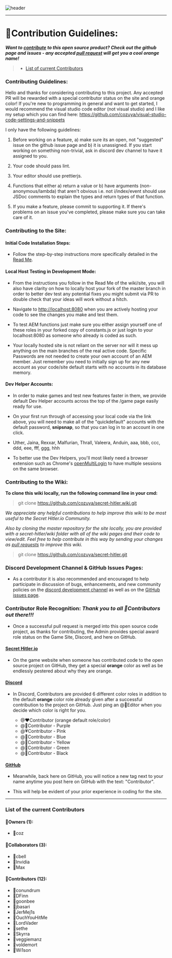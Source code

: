 ﻿![header](https://cdn.discordapp.com/attachments/335071937350860801/357617077881667584/hello1234.jpeg)  

***

# 💛Contribution Guidelines:

***Want to [contribute](https://github.com/cozuya/secret-hitler/blob/master/CONTRIBUTING.md) to this open source product?  Check out the github page and issues - any accepted [pull request](https://github.com/cozuya/secret-hitler/pulls) will get you a cool orange name!***

> - [List of current Contributors](https://github.com/cozuya/secret-hitler/wiki/Contribution#list-of-the-current-contributors)

### **Contributing Guidelines:**

Hello and thanks for considering contributing to this project. Any accepted PR will be rewarded with a special contributor status on the site and orange color!
If you're new to programming in general and want to get started, I would recommend the visual studio code editor (not visual studio) and I like my setup which
you can find here: https://github.com/cozuya/visual-studio-code-settings-and-snippets

I only have the following guidelines:

1. Before working on a feature, a) make sure its an open, not "suggested" issue on the github issue page and b) it is unassigned. If you start working on
	something non-trivial, ask in discord dev channel to have it assigned to you.

2. Your code should pass lint.

3. Your editor should use prettierjs.

4. Functions that either a) return a value or b) have arguments (non-anonymous/lambda) that aren't obvious i.e. not i/index/event should use JSDoc comments to explain the types and return types of that function.

5. If you make a feature, please commit to supporting it. If there's problems on an issue you've completed, please make sure you can take care of it.

### **Contributing to the Site:**

#### **Initial Code Installation Steps:**

- Follow the step-by-step instructions more specifically detailed in the [Read Me](https://github.com/cozuya/wiki/Read-Me).

#### **Local Host Testing in Development Mode:**

- From the instructions you follow in the Read Me of the wiki/site, you will also have clarity on how to locally host your fork of the master branch in order to better dev test any potential fixes you might submit via PR to double check that your ideas will work without a hitch.

- Navigate to [http://localhost:8080](http://localhost:8080) when you are actively hosting your code to see the changes you make and test them.

- To test AEM functions just make sure you either assign yourself one of these roles in your forked copy of constants.js or just login to your localhost:8080 as someone who already is coded as such.

- Your locally hosted site is not reliant on the server nor will it mess up anything on the main branches of the real active code. Specific Passwords are not needed to create your own account of an AEM member. Just remember you need to initially sign up for any new account as your code/site default starts with no accounts in its database memory. 

#### **Dev Helper Accounts:**

- In order to make games and test new features faster in them, we provide default Dev Helper accounts across the top of the /game page easily ready for use.

- On your first run through of accessing your local code via the link above, you will need to make all of the "quickdefault" accounts with the default password, **snipsnap**, so that you can log in to an account in one click.

- Uther, Jaina, Rexxar, Malfurian, Thrall, Valeera, Anduin, aaa, bbb, ccc, ddd, eee, fff, ggg, hhh

- To better use the Dev Helpers, you'll most likely need a browser extension such as Chrome's [openMultiLogin](https://chrome.google.com/webstore/detail/openmultilogin/lbofelamdnfmipbbgkebcpkapahbmcgm?hl=en) to have multiple sessions on the same browser. 

### **Contributing to the Wiki:**

**To clone this wiki locally, run the following command line in your cmd:**

> git clone https://github.com/cozuya/secret-hitler.wiki.git

*We appreciate any helpful contributions to help improve this wiki to be most useful to the Secret Hitler.io Community.*

*Also by cloning the master repository for the site locally, you are provided with a secret-hitler/wiki folder with all of the wiki pages and their code to view/edit. Feel free to help contribute in this way by sending your changes as [pull requests](https://github.com/cozuya/secret-hitler/pulls) to improve this wiki.*

> git clone https://github.com/cozuya/secret-hitler.git

### **Discord Development Channel & GitHub Issues Pages:**

- As a contributor it is also recommended and encouraged to help participate in discussion of bugs, enhancements, and new community policies on the [discord development channel](https://discordapp.com/channels/323243744914571264/326820032116162561) as well as on the [GitHub issues page](https://github.com/cozuya/secret-hitler/issues).

### **Contributor Role Recognition:** ***Thank you to all 💛Contributors out there!!!***

- Once a successful pull request is merged into this open source code project, as thanks for contributing, the Admin provides special award role status on the Game Site, Discord, and here on GitHub.

#### [Secret Hitler.io](https://secrethitler.io)

- On the game website when someone has contributed code to the open source project on GitHub, they get a special **orange** color as well as be endlessly pestered about why they are orange.

#### [Discord](https://discord.gg/secrethitlerio)

- In Discord, Contributors are provided 6 different color roles in addition to the default **orange** color role already given after a successful contribution to the project on GitHub. Just ping an @🔰Editor when you decide which color is right for you.

   - @❤Contributor (orange default role/color)
   - @💜Contributor - Purple 
   - @💗Contributor - Pink 
   - @💙Contributor - Blue 
   - @💛Contributor - Yellow 
   - @💚Contributor - Green 
   - @🖤Contributor - Black  

#### [GitHub](https://github.com/cozuya/secret-hitler)

- Meanwhile, back here on GitHub, you will notice a new tag next to your name anytime you post here on GitHub with the text: "Contributor". 

- This will help be evident of your prior experience in coding for the site.

***
### List of the current Contributors

#### 📛Owners (1): 
- 📛coz 

#### 🔰Collaborators (3): 
- 🔰cbell 
- 🔰Invidia 
- 🔰Max 

#### 💛Contributors (12): 
- 💛conundrum 
- 💛DFinn 
- 💛goonbee
- 💛jbasari
- 💛JerMej1s
- 💛OuchYouHitMe
- 💛LordVader
- 💛sethe
- 💛Skyrra
- 💛veggiemanz 
- 💛voldemort
- 💛Wi1son
